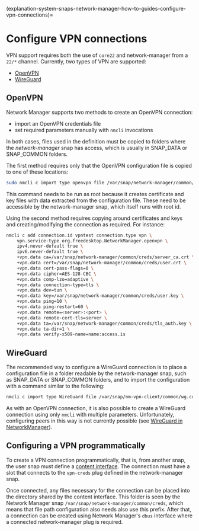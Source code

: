 (explanation-system-snaps-network-manager-how-to-guides-configure-vpn-connections)=
# Configure VPN connections

VPN support requires both the use of `core22` and network-manager from a `22/*` channel. Currently, two types of VPN are supported:

- [OpenVPN](#openvpn)
- [WireGuard](#wireguard)

## OpenVPN

Network Manager supports two methods to create an OpenVPN connection:
- import an OpenVPN credentials file
- set required parameters manually with `nmcli` invocations

In both cases, files used in the definition must be copied to folders where the _network-manager_ snap has access, which is usually in SNAP_DATA or SNAP_COMMON folders.

The first method requires only that the OpenVPN configuration file is copied to one of these locations:

```bash
sudo nmcli c import type openvpn file /var/snap/network-manager/common/myopenvp.ovpn
```

This command needs to be run as root because it creates certificate and key files with data extracted from the configuration file. These need to be accessible by the network-manager snap, which itself runs with root id.

Using the second method requires copying around certificates and keys and creating/modifying the connection as required. For instance:

```bash
nmcli c add connection.id vpntest connection.type vpn \
    vpn.service-type org.freedesktop.NetworkManager.openvpn \
    ipv4.never-default true \
    ipv6.never-default true \
    +vpn.data ca=/var/snap/network-manager/common/creds/server_ca.crt \
    +vpn.data cert=/var/snap/network-manager/common/creds/user.crt \
    +vpn.data cert-pass-flags=0 \
    +vpn.data cipher=AES-128-CBC \
    +vpn.data comp-lzo=adaptive \
    +vpn.data connection-type=tls \
    +vpn.data dev=tun \
    +vpn.data key=/var/snap/network-manager/common/creds/user.key \
    +vpn.data ping=10 \
    +vpn.data ping-restart=60 \
    +vpn.data remote=<server>:<port> \
    +vpn.data remote-cert-tls=server \
    +vpn.data ta=/var/snap/network-manager/common/creds/tls_auth.key \
    +vpn.data ta-dir=1 \
    +vpn.data verify-x509-name=name:access.is
```

## WireGuard

The recommended way to configure a WireGuard connection is to place a configuration file in a folder readable by the network-manager snap, such as SNAP_DATA or SNAP_COMMON folders, and to import the configuration with a command similar to the following:

```bash
nmcli c import type WireGuard file /var/snap/nm-vpn-client/common/wg.conf
```

As with an OpenVPN connection, it is also possible to create a WireGuard connection using only `nmcli` with multiple parameters. Unfortunately, configuring peers in this way is not currently possible (see [WireGuard in NetworkManager](https://blogs.gnome.org/thaller/2019/03/15/WireGuard-in-networkmanager/)).

## Configuring a VPN programmatically

To create a VPN connection programmatically, that is, from another snap, the user snap must define a [content interface](https://snapcraft.io/docs/content-interface). The connection must have a slot that  connects to the `vpn-creds` plug defined in the network-manager snap.

Once connected, any files necessary for the connection can be placed into the directory shared by the content interface. This folder is seen by the Network Manager snap `/var/snap/network-manager/common/creds`, which means that file path configuration also needs also use this prefix. After that, a connection can be created using Network Manager's `dbus` interface where a connected network-manager plug is required.

